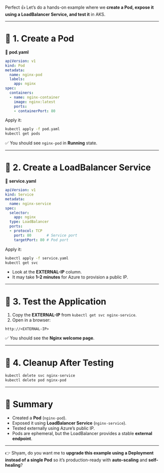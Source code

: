 Perfect 👍 Let’s do a hands-on example where we **create a Pod, expose it using a LoadBalancer Service, and test it** in AKS.

---

# 🔹 1. Create a Pod

📄 **pod.yaml**

```yaml
apiVersion: v1
kind: Pod
metadata:
  name: nginx-pod
  labels:
    app: nginx
spec:
  containers:
  - name: nginx-container
    image: nginx:latest
    ports:
    - containerPort: 80
```

Apply it:

```bash
kubectl apply -f pod.yaml
kubectl get pods
```

✅ You should see `nginx-pod` in **Running** state.

---

# 🔹 2. Create a LoadBalancer Service

📄 **service.yaml**

```yaml
apiVersion: v1
kind: Service
metadata:
  name: nginx-service
spec:
  selector:
    app: nginx
  type: LoadBalancer
  ports:
  - protocol: TCP
    port: 80       # Service port
    targetPort: 80 # Pod port
```

Apply it:

```bash
kubectl apply -f service.yaml
kubectl get svc
```

* Look at the **EXTERNAL-IP** column.
* It may take **1–2 minutes** for Azure to provision a public IP.

---

# 🔹 3. Test the Application

1. Copy the **EXTERNAL-IP** from `kubectl get svc nginx-service`.
2. Open in a browser:

```
http://<EXTERNAL-IP>
```

✅ You should see the **Nginx welcome page**.

---

# 🔹 4. Cleanup After Testing

```bash
kubectl delete svc nginx-service
kubectl delete pod nginx-pod
```

---

# 🔹 Summary

* Created a **Pod** (`nginx-pod`).
* Exposed it using **LoadBalancer Service** (`nginx-service`).
* Tested externally using Azure’s public IP.
* Pods are ephemeral, but the LoadBalancer provides a stable **external endpoint**.

---

👉 Shyam, do you want me to **upgrade this example using a Deployment instead of a single Pod** so it’s production-ready with **auto-scaling** and **self-healing**?
